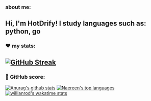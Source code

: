 ### about me:
Hi, I'm HotDrify!
I study languages such as: python, go
----
### ❤️ my stats:
[![GitHub Streak](https://github-readme-streak-stats.herokuapp.com/?user=HotDrify&theme=tokyonight&date_format=d%20F[%20Y])](https://git.io/streak-stats)
---
### 🖤 GitHub score:
[![Anurag's github stats](https://github-readme-stats.vercel.app/api?username=HotDrify&theme=tokyonight)](https://github.com/anuraghazra/github-readme-stats)
[![Naereen's top languages](https://github-readme-stats.vercel.app/api/top-langs/?username=HotDrify&theme=tokyonight&layout=compact)](https://github.com/anuraghazra/github-readme-stats)
[![willianrod's wakatime stats](https://github-readme-stats.vercel.app/api/wakatime?username=HotDrify)](https://github.com/anuraghazra/github-readme-stats)

